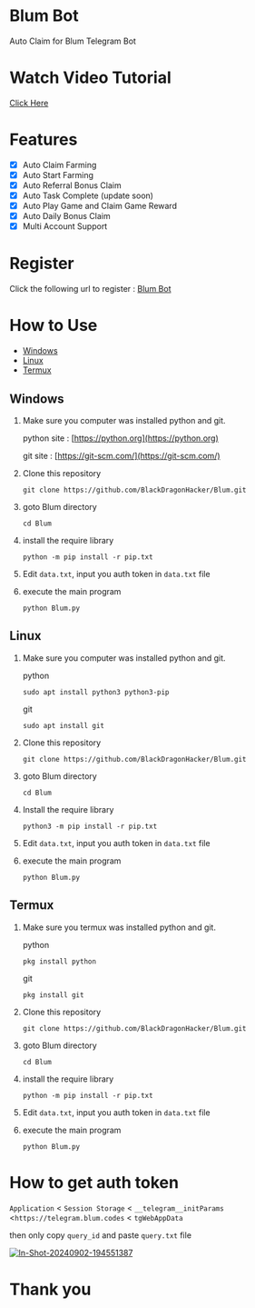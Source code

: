 # Blum Bot

Auto Claim for Blum Telegram Bot

# Watch Video Tutorial
[Click Here](https://youtu.be/SoN_U7EO2XQ)

# Features

- [x] Auto Claim Farming 
- [x] Auto Start Farming
- [x] Auto Referral Bonus Claim
- [x] Auto Task Complete (update soon)
- [x] Auto Play Game and Claim Game Reward
- [x] Auto Daily Bonus Claim
- [x] Multi Account Support

# Register

Click the following url to register : [Blum Bot](https://t.me/blum/app?startapp=tribe_sftearning_squad-ref_J6mrU1gUyy)

# How to Use
- [Windows](#windows)
- [Linux](#linux)
- [Termux](#termux)
## Windows 

1. Make sure you computer was installed python and git.
   
   python site : [https://python.org](https://python.org)
   
   git site : [https://git-scm.com/](https://git-scm.com/)

2. Clone this repository
   ```shell
   git clone https://github.com/BlackDragonHacker/Blum.git
   ```

3. goto Blum directory
   ```
   cd Blum
   ```

4. install the require library
   ```
   python -m pip install -r pip.txt
   ```

5. Edit `data.txt`, input you auth token in `data.txt` file

6. execute the main program 
   ```
   python Blum.py
   ```

## Linux

1. Make sure you computer was installed python and git.
   
   python
   ```shell
   sudo apt install python3 python3-pip
   ```
   git
   ```shell
   sudo apt install git
   ```

2. Clone this repository
   
   ```shell
   git clone https://github.com/BlackDragonHacker/Blum.git
   ```

3. goto Blum directory

   ```shell
   cd Blum
   ```

4. Install the require library
   
   ```
   python3 -m pip install -r pip.txt
   ```

5. Edit `data.txt`, input you auth token in `data.txt` file

6. execute the main program 
   ```
   python Blum.py
   ```

## Termux

1. Make sure you termux was installed python and git.
   
   python
   ```
   pkg install python
   ```

   git
   ```
   pkg install git
   ```

2. Clone this repository
   ```shell
   git clone https://github.com/BlackDragonHacker/Blum.git
   ```

3. goto Blum directory
   ```
   cd Blum
   ```

4. install the require library
   ```
   python -m pip install -r pip.txt
   ```
5. Edit `data.txt`, input you auth token in `data.txt` file
   
6. execute the main program 
   ```
   python Blum.py
   ```


# How to get auth token

`Application` < `Session Storage` < `__telegram__initParams` <`https://telegram.blum.codes` < `tgWebAppData`

then only copy `query_id` and  paste `query.txt` file

<a href="https://ibb.co/WHM0BZP"><img src="https://i.ibb.co/WHM0BZP/In-Shot-20240902-194551387.jpg" alt="In-Shot-20240902-194551387" border="0"></a>

# Thank you
